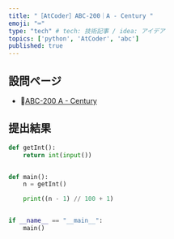 ```yaml
---
title: "［AtCoder］ABC-200｜A - Century "
emoji: "⌨️"
type: "tech" # tech: 技術記事 / idea: アイデア
topics: ['python', 'AtCoder', 'abc']
published: true
---
```


## 設問ページ

- 🔗[ABC-200 A - Century](https://atcoder.jp/contests/abc200/tasks/abc200_a)

## 提出結果

```python
def getInt():
    return int(input())


def main():
    n = getInt()

    print((n - 1) // 100 + 1)


if __name__ == "__main__":
    main()
```
